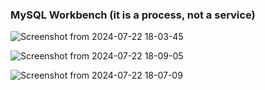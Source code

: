 ### MySQL Workbench (it is a process, not a service)

![Screenshot from 2024-07-22 18-03-45](https://github.com/user-attachments/assets/38902fa1-dc5e-4080-8a6f-6d05aa211846)

![Screenshot from 2024-07-22 18-09-05](https://github.com/user-attachments/assets/7b4e1ae6-1896-4abe-b790-7ff6908ef6c9)

![Screenshot from 2024-07-22 18-07-09](https://github.com/user-attachments/assets/6fd1cb86-4b27-4afa-b37b-26558a8127e5)

